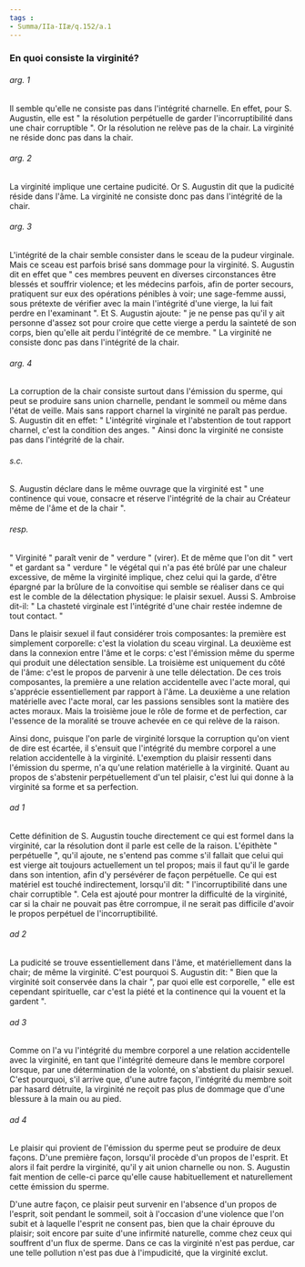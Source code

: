 ```yaml
---
tags : 
- Summa/IIa-IIæ/q.152/a.1
---
```


### En quoi consiste la virginité?

###### arg. 1
Il semble qu'elle ne consiste pas dans l'intégrité charnelle. En effet, pour S. Augustin, elle est " la résolution perpétuelle de garder l'incorruptibilité dans une chair corruptible ". Or la résolution ne relève pas de la chair. La virginité ne réside donc pas dans la chair. 

###### arg. 2
La virginité implique une certaine pudicité. Or S. Augustin dit que la pudicité réside dans l'âme. La virginité ne consiste donc pas dans l'intégrité de la chair. 

###### arg. 3
L'intégrité de la chair semble consister dans le sceau de la pudeur virginale. Mais ce sceau est parfois brisé sans dommage pour la virginité. S. Augustin dit en effet que " ces membres peuvent en diverses circonstances être blessés et souffrir violence; et les médecins parfois, afin de porter secours, pratiquent sur eux des opérations pénibles à voir; une sage-femme aussi, sous prétexte de vérifier avec la main l'intégrité d'une vierge, la lui fait perdre en l'examinant ". Et S. Augustin ajoute: " je ne pense pas qu'il y ait personne d'assez sot pour croire que cette vierge a perdu la sainteté de son corps, bien qu'elle ait perdu l'intégrité de ce membre. " La virginité ne consiste donc pas dans l'intégrité de la chair. 

###### arg. 4
La corruption de la chair consiste surtout dans l'émission du sperme, qui peut se produire sans union charnelle, pendant le sommeil ou même dans l'état de veille. Mais sans rapport charnel la virginité ne paraît pas perdue. S. Augustin dit en effet: " L'intégrité virginale et l'abstention de tout rapport charnel, c'est la condition des anges. " Ainsi donc la virginité ne consiste pas dans l'intégrité de la chair. 

###### s.c.
S. Augustin déclare dans le même ouvrage que la virginité est " une continence qui voue, consacre et réserve l'intégrité de la chair au Créateur même de l'âme et de la chair ". 

###### resp.
" Virginité " paraît venir de " verdure " (virer). Et de même que l'on dit " vert " et gardant sa " verdure " le végétal qui n'a pas été brûlé par une chaleur excessive, de même la virginité implique, chez celui qui la garde, d'être épargné par la brûlure de la convoitise qui semble se réaliser dans ce qui est le comble de la délectation physique: le plaisir sexuel. Aussi S. Ambroise dit-il: " La chasteté virginale est l'intégrité d'une chair restée indemne de tout contact. " 

Dans le plaisir sexuel il faut considérer trois composantes: la première est simplement corporelle: c'est la violation du sceau virginal. La deuxième est dans la connexion entre l'âme et le corps: c'est l'émission même du sperme qui produit une délectation sensible. La troisième est uniquement du côté de l'âme: c'est le propos de parvenir à une telle délectation. De ces trois composantes, la première a une relation accidentelle avec l'acte moral, qui s'apprécie essentiellement par rapport à l'âme. La deuxième a une relation matérielle avec l'acte moral, car les passions sensibles sont la matière des actes moraux. Mais la troisième joue le rôle de forme et de perfection, car l'essence de la moralité se trouve achevée en ce qui relève de la raison. 

Ainsi donc, puisque l'on parle de virginité lorsque la corruption qu'on vient de dire est écartée, il s'ensuit que l'intégrité du membre corporel a une relation accidentelle à la virginité. L'exemption du plaisir ressenti dans l'émission du sperme, n'a qu'une relation matérielle à la virginité. Quant au propos de s'abstenir perpétuellement d'un tel plaisir, c'est lui qui donne à la virginité sa forme et sa perfection. 

###### ad 1
Cette définition de S. Augustin touche directement ce qui est formel dans la virginité, car la résolution dont il parle est celle de la raison. L'épithète " perpétuelle ", qu'il ajoute, ne s'entend pas comme s'il fallait que celui qui est vierge ait toujours actuellement un tel propos; mais il faut qu'il le garde dans son intention, afin d'y persévérer de façon perpétuelle. Ce qui est matériel est touché indirectement, lorsqu'il dit: " l'incorruptibilité dans une chair corruptible ". Cela est ajouté pour montrer la difficulté de la virginité, car si la chair ne pouvait pas être corrompue, il ne serait pas difficile d'avoir le propos perpétuel de l'incorruptibilité. 

###### ad 2
La pudicité se trouve essentiellement dans l'âme, et matériellement dans la chair; de même la virginité. C'est pourquoi S. Augustin dit: " Bien que la virginité soit conservée dans la chair ", par quoi elle est corporelle, " elle est cependant spirituelle, car c'est la piété et la continence qui la vouent et la gardent ". 

###### ad 3
Comme on l'a vu l'intégrité du membre corporel a une relation accidentelle avec la virginité, en tant que l'intégrité demeure dans le membre corporel lorsque, par une détermination de la volonté, on s'abstient du plaisir sexuel. C'est pourquoi, s'il arrive que, d'une autre façon, l'intégrité du membre soit par hasard détruite, la virginité ne reçoit pas plus de dommage que d'une blessure à la main ou au pied. 

###### ad 4
Le plaisir qui provient de l'émission du sperme peut se produire de deux façons. D'une première façon, lorsqu'il procède d'un propos de l'esprit. Et alors il fait perdre la virginité, qu'il y ait union charnelle ou non. S. Augustin fait mention de celle-ci parce qu'elle cause habituellement et naturellement cette émission du sperme. 

D'une autre façon, ce plaisir peut survenir en l'absence d'un propos de l'esprit, soit pendant le sommeil, soit à l'occasion d'une violence que l'on subit et à laquelle l'esprit ne consent pas, bien que la chair éprouve du plaisir; soit encore par suite d'une infirmité naturelle, comme chez ceux qui souffrent d'un flux de sperme. Dans ce cas la virginité n'est pas perdue, car une telle pollution n'est pas due à l'impudicité, que la virginité exclut. 

